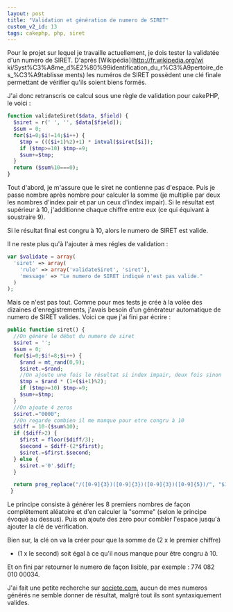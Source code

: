 ```yaml
---
layout: post
title: "Validation et génération de numero de SIRET"
custom_v2_id: 13
tags: cakephp, php, siret
---
```


Pour le projet sur lequel je travaille actuellement, je dois tester la
validatée d'un numero de SIRET. D'après [Wikipédia](http://fr.wikipedia.org/wi
ki/Syst%C3%A8me_d%E2%80%99identification_du_r%C3%A9pertoire_des_%C3%A9tablisse
ments) les numéros de SIRET possèdent une clé finale permettant de vérifier
qu'ils soient biens formés.

J'ai donc retranscris ce calcul sous une règle de validation pour cakePHP, le
voici :


```php
function validateSiret($data, $field) {
  $siret = r(' ', '', $data[$field]);
  $sum = 0;
  for($i=0;$i!=14;$i++) {
    $tmp = ((($i+1)%2)+1) * intval($siret[$i]);
    if ($tmp>=10) $tmp-=9;
    $sum+=$tmp;
  }
  return ($sum%10===0);
}
```

Tout d'abord, je m'assure que le siret ne contienne pas d'espace. Puis je
passe nombre après nombre pour calculer la somme (je multiplie par deux les
nombres d'index pair et par un ceux d'index impair). Si le résultat est
supérieur à 10, j'additionne chaque chiffre entre eux (ce qui équivant à
soustraire 9).

Si le résultat final est congru à 10, alors le numero de SIRET est valide.

Il ne reste plus qu'à l'ajouter à mes régles de validation :


```php
var $validate = array(
  'siret' => array(
    'rule' => array('validateSiret', 'siret'),
    'message' => "Le numero de SIRET indiqué n'est pas valide."
  )
);
```

Mais ce n'est pas tout. Comme pour mes tests je crée à la volée des dizaines
d'enregistrements, j'avais besoin d'un générateur automatique de numero de
SIRET valides. Voici ce que j'ai fini par écrire :


```php
public function siret() {
  //On génère le début du numero de siret
  $siret = '';
  $sum = 0;
  for($i=0;$i!=8;$i++) {
    $rand = mt_rand(0,9);
    $siret.=$rand;
    //On ajoute une fois le résultat si index impair, deux fois sinon
    $tmp = $rand * (1+($i+1)%2);
    if ($tmp>=10) $tmp-=9;
    $sum+=$tmp;
  }
  //On ajoute 4 zeros
  $siret.="0000";
  //On regarde combien il me manque pour etre congru à 10
  $diff = 10-($sum%10);
  if ($diff>2) {
    $first = floor($diff/3);
    $second = $diff-(2*$first);
    $siret.=$first.$second;
  } else {
    $siret.='0'.$diff;
  }

  return preg_replace("/([0-9]{3})([0-9]{3})([0-9]{3})([0-9]{5})/", "$1 $2 $3 $4", $siret);
 }
```


Le principe consiste à générer les 8 premiers nombres de façon complétement
aléatoire et d'en calculer la "somme" (selon le principe évoqué au dessus).
Puis on ajoute des zero pour combler l'espace jusqu'à ajouter la clé de
vérification.

Bien sur, la clé on va la créer pour que la somme de (2 x le premier chiffre)
+ (1 x le second) soit égal à ce qu'il nous manque pour être congru à 10.

Et on fini par retourner le numero de façon lisible, par exemple : 774 082 010
00034.

J'ai fait une petite recherche sur [societe.com](http://www.societe.com/),
aucun de mes numeros générés ne semble donner de résultat, malgré tout ils
sont syntaxiquement valides.
